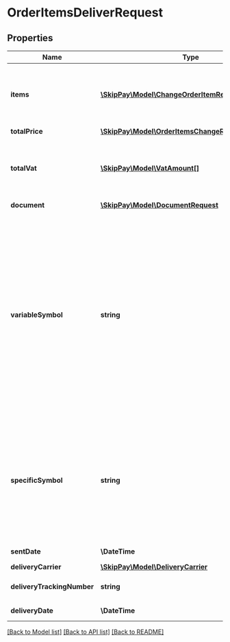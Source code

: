 # OrderItemsDeliverRequest

## Properties

Name | Type | Description | Notes
------------ | ------------- | ------------- | -------------
**items** | [**\SkipPay\Model\ChangeOrderItemRequestSerializer[]**](ChangeOrderItemRequestSerializer.md) | List of changed items. All items are considered when empty. | [optional]
**totalPrice** | [**\SkipPay\Model\OrderItemsChangeRequestTotalPrice**](OrderItemsChangeRequestTotalPrice.md) |  | [optional]
**totalVat** | [**\SkipPay\Model\VatAmount[]**](VatAmount.md) | Total VAT amounts of items (from orderItems array) split by their VAT rates. | [optional]
**document** | [**\SkipPay\Model\DocumentRequest**](DocumentRequest.md) |  | [optional]
**variableSymbol** | **string** | Required if was not specified earlier in &#39;&#39;Create application&#39;&#39; or &#39;&#39;Change application order&#39;&#39; operations. Symbol used for making the payment to your account. This string must contain only numbers, maximum length is 10 characters (digits). | [optional]
**specificSymbol** | **string** | Symbol used for making the payment to your account. This string must contain only numbers, maximum length is 10 characters (digits). | [optional]
**sentDate** | **\DateTime** | Shipping date | [optional]
**deliveryCarrier** | [**\SkipPay\Model\DeliveryCarrier**](DeliveryCarrier.md) |  | [optional]
**deliveryTrackingNumber** | **string** | Delivery tracking number | [optional]
**deliveryDate** | **\DateTime** | Delivery date | [optional]

[[Back to Model list]](../../README.md#models) [[Back to API list]](../../README.md#endpoints) [[Back to README]](../../README.md)
